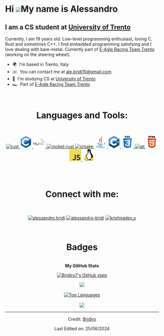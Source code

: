 Hi ![](https://user-images.githubusercontent.com/18350557/176309783-0785949b-9127-417c-8b55-ab5a4333674e.gif)My name is Alessandro
==================================================================================================================================

I am a CS student at [University of Trento](https://www.unitn.it)
------------------------------

Currently, I am 19 years old. Low-level programming enthusiast, loving C, Rust and sometimes C++. I find embedded programming satisfying and I love dealing with bare-metal. Currently part of [E-Agle Racing Team Trento](https://eagletrt.it) (working on the steering wheel).

* 🌍  I'm based in Trento, Italy
* ✉️  You can contact me at [ale.bridi15@gmail.com](mailto:ale.bridi15@gmail.com)
* 🧠  I'm studying CS at [University of Trento](https://www.unitn.it)
* 🏎  Part of [E-Agle Racing Team Trento](https://eagletrt.it)

<br>

<h1 align="center">Languages and Tools:</h1>
<br/> 
<p align="center"> 
<a href="https://www.rust-lang.org" target="_blank" rel="noreferrer"> <img src="https://upload.wikimedia.org/wikipedia/commons/0/0f/Original_Ferris.svg" alt="rust" width="40" height="40"/> </a> <a href="https://www.cprogramming.com/" target="_blank" rel="noreferrer"> <img src="https://raw.githubusercontent.com/devicons/devicon/master/icons/c/c-original.svg" alt="c" width="40" height="40"/> </a> <a href="https://www.mysql.com/" target="_blank" rel="noreferrer"> <img src="https://raw.githubusercontent.com/devicons/devicon/master/icons/mysql/mysql-original-wordmark.svg" alt="mysql" width="40" height="40"/> </a> <a href="https://rocket.rs" target="_blank" rel="noreferrer"> <img src="https://rocket.rs/images/logo-small.svg" alt="rocket-rust" width="40" height="20"/> </a> <a href="https://cmake.org/" target="_blank" rel="noreferrer"> <img src="https://upload.wikimedia.org/wikipedia/commons/e/ef/CMake_logo.svg" alt="cmake" width="40" height="40"/> </a> <a href="https://www.java.com" target="_blank" rel="noreferrer"> <img src="https://raw.githubusercontent.com/devicons/devicon/master/icons/java/java-original.svg" alt="java" width="40" height="40"/> </a> <a href="https://www.w3schools.com/cpp/" target="_blank" rel="noreferrer"> <img src="https://raw.githubusercontent.com/devicons/devicon/master/icons/cplusplus/cplusplus-original.svg" alt="cplusplus" width="40" height="40"/> </a> <a href="https://www.w3schools.com/css/" target="_blank" rel="noreferrer"> <img src="https://raw.githubusercontent.com/devicons/devicon/master/icons/css3/css3-original-wordmark.svg" alt="css3" width="40" height="40"/> </a> <a href="https://git-scm.com/" target="_blank" rel="noreferrer"> <img src="https://www.vectorlogo.zone/logos/git-scm/git-scm-icon.svg" alt="git" width="40" height="40"/> </a> <a href="https://www.w3.org/html/" target="_blank" rel="noreferrer"> <img src="https://raw.githubusercontent.com/devicons/devicon/master/icons/html5/html5-original-wordmark.svg" alt="html5" width="40" height="40"/> </a> <a href="https://developer.mozilla.org/en-US/docs/Web/JavaScript" target="_blank" rel="noreferrer"> <img src="https://raw.githubusercontent.com/devicons/devicon/master/icons/javascript/javascript-original.svg" alt="javascript" width="40" height="40"/> </a> <a href="https://www.linux.org/" target="_blank" rel="noreferrer"> <img src="https://raw.githubusercontent.com/devicons/devicon/master/icons/linux/linux-original.svg" alt="linux" width="40" height="40"/> </a> 
</p>
<br/>  
<br/>

<h1 align="center">Connect with me:</h1>
<br/> 
<p align="center">
<a href="https://www.facebook.com/alessandro.bridi.31" target="blank"><img align="center" src="https://raw.githubusercontent.com/rahuldkjain/github-profile-readme-generator/master/src/images/icons/Social/facebook.svg" alt="alessandro.bridi" height="30" width="40" /></a>
<a href="https://www.linkedin.com/in/alessandro-bridi-b579132b0/" target="blank"><img align="center" src="https://raw.githubusercontent.com/rahuldkjain/github-profile-readme-generator/master/src/images/icons/Social/linked-in-alt.svg" alt="alessandro-bridi" height="30" width="40" /></a>
<a href="https://instagram.com/ale_bridi_" target="blank"><img align="center" src="https://raw.githubusercontent.com/rahuldkjain/github-profile-readme-generator/master/src/images/icons/Social/instagram.svg" alt="krishnadev_v" height="30" width="40" /></a>
</p>  
<br/> 


<h1 align='center'>Badges</h1>
<br/> 
  <div align='center'>
<b>My GitHub Stats</b>

<a href="http://www.github.com/Bridiro"><img src="https://github-readme-stats.vercel.app/api?username=Bridiro&show_icons=true&hide=&count_private=true&title_color=f97316&text_color=ffffff&icon_color=ef4444&bg_color=00000000&hide_border=true&show_icons=true" alt="Bridiro7's GitHub stats" /></a>
  


<a href="http://www.github.com/Bridiro"><img src="https://github-readme-streak-stats.herokuapp.com/?user=Bridiro&stroke=ffffff&background=00000000&ring=f97316&fire=f97316&currStreakNum=ffffff&currStreakLabel=f97316&sideNums=ffffff&sideLabels=ffffff&dates=ffffff&hide_border=true" /></a>
  
<a href="https://github.com/Bridiro" align="left"><img src="https://github-readme-stats.vercel.app/api/top-langs/?username=Bridiro&langs_count=10&title_color=f97316&text_color=ffffff&icon_color=ef4444&bg_color=00000000&hide_border=true&locale=en&custom_title=Top%20%Languages" alt="Top Languages" /></a>

  
  <div align="center"> <img src="https://komarev.com/ghpvc/?username=Bridiro&&style=flat-square" align="center" /> </div>


  --------------------------------
  Credit: [Bridiro](https://github.com/Bridiro)

  Last Edited on: 25/06/2024
